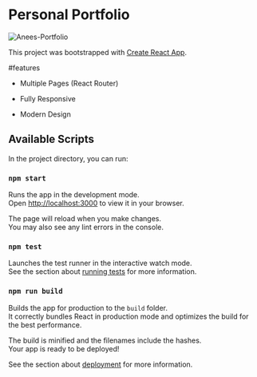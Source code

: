 # Personal Portfolio
![Anees-Portfolio](https://www.mckinsey.com/~/media/mckinsey/business%20functions/risk/our%20insights/localization%20of%20data%20privacy%20regulations%20creates%20competitive%20opportunities/localization-of-data-privacy-regulations-1277486219-thumb-1536x1536.jpg)

This project was bootstrapped with [Create React App](https://github.com/facebook/create-react-app).


#features
* Multiple Pages (React Router)

* Fully Responsive

* Modern Design
## Available Scripts

In the project directory, you can run:

### `npm start`

Runs the app in the development mode.\
Open [http://localhost:3000](http://localhost:3000) to view it in your browser.

The page will reload when you make changes.\
You may also see any lint errors in the console.

### `npm test`

Launches the test runner in the interactive watch mode.\
See the section about [running tests](https://facebook.github.io/create-react-app/docs/running-tests) for more information.

### `npm run build`

Builds the app for production to the `build` folder.\
It correctly bundles React in production mode and optimizes the build for the best performance.

The build is minified and the filenames include the hashes.\
Your app is ready to be deployed!

See the section about [deployment](https://facebook.github.io/create-react-app/docs/deployment) for more information.

